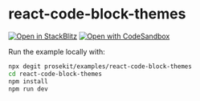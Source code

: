 # react-code-block-themes

[![Open in StackBlitz](https://developer.stackblitz.com/img/open_in_stackblitz.svg)](https://stackblitz.com/github/prosekit/examples/tree/master/react-code-block-themes)
[![Open with CodeSandbox](https://assets.codesandbox.io/github/button-edit-lime.svg)](https://codesandbox.io/p/sandbox/github/prosekit/examples/tree/master/react-code-block-themes)

Run the example locally with:

```bash
npx degit prosekit/examples/react-code-block-themes
cd react-code-block-themes
npm install
npm run dev
```
